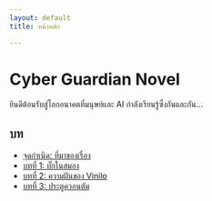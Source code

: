 ```yaml
---
layout: default
title: หน้าหลัก

---
```



# Cyber Guardian Novel

ยินดีต้อนรับสู่โลกอนาคตที่มนุษย์และ AI กำลังเรียนรู้ซึ่งกันและกัน...

## บท

- [จุดกำเนิด: ที่มาของเรื่อง](story/chapter0/chapter0.md)
- [บทที่ 1: บั๊กในสมอง](story/chapter1/chapter1.md)
- [บทที่ 2: ความฝันของ Vinilo](story/chapter2/chapter2.md)
- [บทที่ 3: ประตูควอนตัม](story/chapter3/chapter3.md)


